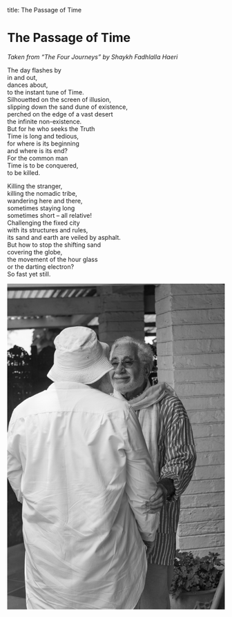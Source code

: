 title: The Passage of Time

# The Passage of Time

_Taken from “The Four Journeys” by Shaykh Fadhlalla Haeri_

The day flashes by  
in and out,  
dances about,  
to the instant tune of Time.  
Silhouetted on the screen of illusion,  
slipping down the sand dune of existence,  
perched on the edge of a vast desert  
the infinite non-existence.  
But for he who seeks the Truth  
Time is long and tedious,  
for where is its beginning  
and where is its end?  
For the common man  
Time is to be conquered,  
to be killed.  
  
Killing the stranger,  
killing the nomadic tribe,  
wandering here and there,  
sometimes staying long  
sometimes short – all relative!  
Challenging the fixed city  
with its structures and rules,  
its sand and earth are veiled by asphalt.  
But how to stop the shifting sand  
covering the globe,  
the movement of the hour glass  
or the darting electron?  
So fast yet still.  

![Safe Passage](./img/sfh_passage.jpg)

